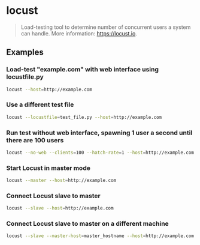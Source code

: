 # locust

> Load-testing tool to determine number of concurrent users a system can handle. More information: <https://locust.io>.

## Examples

### Load-test "example.com" with web interface using locustfile.py

```bash
locust --host=http://example.com
```

### Use a different test file

```bash
locust --locustfile=test_file.py --host=http://example.com
```

### Run test without web interface, spawning 1 user a second until there are 100 users

```bash
locust --no-web --clients=100 --hatch-rate=1 --host=http://example.com
```

### Start Locust in master mode

```bash
locust --master --host=http://example.com
```

### Connect Locust slave to master

```bash
locust --slave --host=http://example.com
```

### Connect Locust slave to master on a different machine

```bash
locust --slave --master-host=master_hostname --host=http://example.com
```
